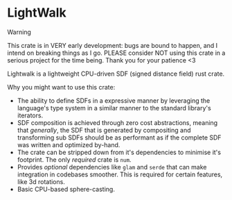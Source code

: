 # LightWalk

> [!WARNING]
> This crate is in VERY early development: bugs are bound to happen, and I intend on breaking things as I go. PLEASE consider NOT using
> this crate in a serious project for the time being. Thank you for your patience <3

Lightwalk is a lightweight CPU-driven SDF (signed distance field) rust crate.

Why you might want to use this crate:
- The ability to define SDFs in a expressive manner by leveraging the language's type system in a similar manner to the standard library's
iterators.
- SDF composition is achieved through zero cost abstractions, meaning that _generally_, the SDF that is generated by compositing and
transforming sub SDFs should be as performant as if the complete SDF was written and optimized by-hand.
- The crate can be stripped down from it's dependencies to minimise it's footprint. The only _required_ crate is `num`.
- Provides _optional_ dependencies like `glam` and `serde` that can make integration in codebases smoother. This is required for certain features, like 3d
rotations.
- Basic CPU-based sphere-casting.

